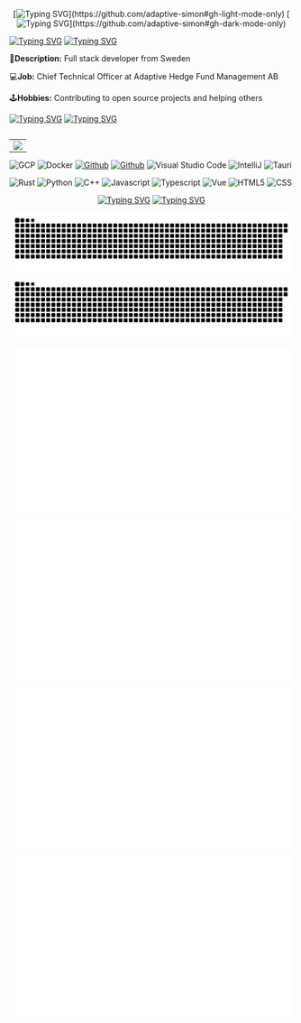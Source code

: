 <div align="center">

[![Typing SVG](https://readme-typing-svg.herokuapp.com/?vCenter=true&duration=3000&font=Righteous&size=65&height=95&width=500&center=true&color=111111&lines=Greetings!;Välkommen!;Guten+tag!;¡Hola!)](https://github.com/adaptive-simon#gh-light-mode-only)
[![Typing SVG](https://readme-typing-svg.herokuapp.com/?vCenter=true&duration=3000&font=Righteous&size=65&height=95&width=500&center=true&color=FFFFFF&lines=Greetings!;Välkommen!;Guten+tag!;¡Hola!)](https://github.com/adaptive-simon#gh-dark-mode-only)

</div>


[![Typing SVG](https://readme-typing-svg.herokuapp.com/?vCenter=true&duration=3000&font=Righteous&size=35&height=60&width=500&color=111111&lines=About+me;Om+mig;Über+mich;Sobre+mí)](https://github.com/adaptive-simon#gh-light-mode-only)
[![Typing SVG](https://readme-typing-svg.herokuapp.com/?vCenter=true&duration=3000&font=Righteous&size=35&height=60&width=500&color=FFFFFF&lines=About+me;Om+mig;Über+mich;Sobre+mí)](https://github.com/adaptive-simon#gh-dark-mode-only)

📃**Description:** Full stack developer from Sweden

💻**Job:** Chief Technical Officer at Adaptive Hedge Fund Management AB

🕹**Hobbies:** Contributing to open source projects and helping others

[![Typing SVG](https://readme-typing-svg.herokuapp.com/?vCenter=true&duration=3000&font=Righteous&size=35&height=60&width=500&color=111111&lines=Tools+and+languages;Verktyg+och+språk;Werkzeuge+und+Sprachen;Instrumentos+y+linguas)](https://github.com/adaptive-simon#gh-light-mode-only)
[![Typing SVG](https://readme-typing-svg.herokuapp.com/?vCenter=true&duration=3000&font=Righteous&size=35&height=60&width=500&color=FFFFFF&lines=Tools+and+languages;Verktyg+och+språk;Werkzeuge+und+Sprachen;Instrumentos+y+linguas)](https://github.com/adaptive-simon#gh-dark-mode-only)

<table align="right">
  <tr><td><a href="https://app.pluralsight.com/profile/simon-hyll"><img align="right" src="https://img.shields.io/badge/pluralsight-profile-red?style=for-the-badge"></a></td></tr>
</table>

<p>
  <img alt="GCP" width="40" src="https://lirp.cdn-website.com/aa0ef369/dms3rep/multi/opt/google-cloud-icon-400w.png">
  <img alt="Docker" width="40" src="https://cdn-icons-png.flaticon.com/512/919/919853.png">
  <a href="https://github.com/adaptive-simon#gh-light-mode-only"><img alt="Github" width="40" src="https://cdn-icons-png.flaticon.com/512/25/25231.png?w=360"></a>
  <a href="https://github.com/adaptive-simon#gh-dark-mode-only"><img alt="Github" width="40" src="https://cdn0.iconfinder.com/data/icons/shift-logotypes/32/Github-512.png"></a>
  <img alt="Visual Studio Code" width="40" src="https://upload.wikimedia.org/wikipedia/commons/thumb/9/9a/Visual_Studio_Code_1.35_icon.svg/2048px-Visual_Studio_Code_1.35_icon.svg.png">
  <img alt="IntelliJ" width="40" src="https://assets-global.website-files.com/5e9fbf5674850713e126ee08/5eb310b704b0b6b523020e10_intellij.png">
  <img alt="Tauri" width="40" src="https://img.gs/czjpqfbdkz/full/https://github.com/tauri-apps/tauri/raw/dev/app-icon.png">
</p>

<p>
  <img alt="Rust" width="40" src="http://rust-lang.org/logos/rust-logo-512x512.png">
  <img alt="Python" width="40" src="https://upload.wikimedia.org/wikipedia/commons/thumb/0/0a/Python.svg/768px-Python.svg.png">
  <img alt="C++" width="40" src="https://upload.wikimedia.org/wikipedia/commons/thumb/1/18/ISO_C%2B%2B_Logo.svg/1822px-ISO_C%2B%2B_Logo.svg.png">
  <img alt="Javascript" width="40" src="https://images.vexels.com/media/users/3/166403/isolated/preview/a5a33bf3004830a2bd581e9fa65de660-javascript-programming-language-icon.png">
  <img alt="Typescript" width="40" src="https://iconape.com/wp-content/png_logo_vector/typescript.png">
  <img alt="Vue" width="40" src="https://cdn.iconscout.com/icon/free/png-256/vue-282497.png">
  <img alt="HTML5" width="40" src="https://cdn-icons-png.flaticon.com/512/1216/1216733.png">
  <img alt="CSS" width="40" src="https://cdn-icons-png.flaticon.com/512/732/732190.png">
</p>

<div align="center">

[![Typing SVG](https://readme-typing-svg.herokuapp.com/?center=true&vCenter=true&duration=3000&font=Righteous&size=35&height=60&width=400&color=111111&lines=Statistics;Statistik;Statistiken;Estadística)](https://github.com/adaptive-simon#gh-light-mode-only)
[![Typing SVG](https://readme-typing-svg.herokuapp.com/?center=true&vCenter=true&duration=3000&font=Righteous&size=35&height=60&width=400&color=FFFFFF&lines=Statistics;Statistik;Statistiken;Estadística)](https://github.com/adaptive-simon#gh-dark-mode-only)

[![GitHub Snake Light](https://github.com/adaptive-simon/adaptive-simon/blob/output/github-snake.svg)](https://github.com/adaptive-simon#gh-light-mode-only)
[![GitHub Snake Dark](https://github.com/adaptive-simon/adaptive-simon/blob/output/github-snake-dark.svg)](https://github.com/adaptive-simon#gh-dark-mode-only)
</div>

<div align="center">
<a href="https://github.com/adaptive-simon#gh-dark-mode-only">
<img src="https://github.com/adaptive-simon/github-stats/blob/master/generated/overview.svg#gh-dark-mode-only" />
<img src="https://github.com/adaptive-simon/github-stats/blob/master/generated/languages.svg#gh-dark-mode-only" />
</a>
<a href="https://github.com/adaptive-simon/adaptive-simon#gh-light-mode-only">
<img src="https://github.com/adaptive-simon/github-stats/blob/master/generated/overview.svg#gh-light-mode-only" />
<img src="https://github.com/adaptive-simon/github-stats/blob/master/generated/languages.svg#gh-light-mode-only" />
</a>
</div>
